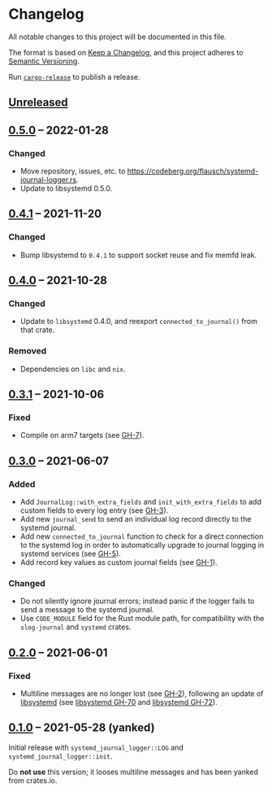 # Changelog

All notable changes to this project will be documented in this file.

The format is based on [Keep a Changelog](https://keepachangelog.com/en/1.0.0/),
and this project adheres to [Semantic Versioning](https://semver.org/spec/v2.0.0.html).

Run [`cargo-release`][cr] to publish a release.

[cr]: https://github.com/crate-ci/cargo-release/

## [Unreleased]

## [0.5.0] – 2022-01-28

### Changed
- Move repository, issues, etc. to <https://codeberg.org/flausch/systemd-journal-logger.rs>.
- Update to libsystemd 0.5.0.

## [0.4.1] – 2021-11-20

### Changed
- Bump libsystemd to `0.4.1` to support socket reuse and fix memfd leak.

## [0.4.0] – 2021-10-28

### Changed
- Update to `libsystemd` 0.4.0, and reexport `connected_to_journal()` from that crate.

### Removed
- Dependencies on `libc` and `nix`.

## [0.3.1] – 2021-10-06

### Fixed
- Compile on arm7 targets (see [GH-7]).

[GH-7]: https://codeberg.org/flauschsystemd-journal-logger.rs/pull/7

## [0.3.0] – 2021-06-07

### Added
- Add `JournalLog::with_extra_fields` and `init_with_extra_fields` to add custom fields to every log entry (see [GH-3]).
- Add new `journal_send` to send an individual log record directly to the systemd journal.
- Add new `connected_to_journal` function to check for a direct connection to the systemd log in order to automatically upgrade to journal logging in systemd services (see [GH-5]).
- Add record key values as custom journal fields (see [GH-1]).

### Changed
- Do not silently ignore journal errors; instead panic if the logger fails to send a message to the systemd journal.
- Use `CODE_MODULE` field for the Rust module path, for compatibility with the `slog-journal` and `systemd` crates.

[GH-1]: https://codeberg.org/flausch/systemd-journal-logger.rs/pulls/1
[GH-3]: https://codeberg.org/flausch/systemd-journal-logger.rs/pulls/3
[GH-5]: https://codeberg.org/flausch/systemd-journal-logger.rs/pulls/5

## [0.2.0] – 2021-06-01

### Fixed

- Multiline messages are no longer lost (see [GH-2]), following an update of [libsystemd] (see [libsystemd GH-70] and [libsystemd GH-72]).

[GH-2]: https://codeberg.org/flausch/systemd-journal-logger.rs/pulls/2
[libsystemd]: https://github.com/lucab/libsystemd-rs
[libsystemd GH-70]: https://github.com/lucab/libsystemd-rs/issues/70
[libsystemd GH-72]: https://github.com/lucab/libsystemd-rs/pull/72

## [0.1.0] – 2021-05-28 (yanked)

Initial release with `systemd_journal_logger::LOG` and `systemd_journal_logger::init`.

Do **not use** this version; it looses multiline messages and has been yanked from crates.io.

[Unreleased]: https://codeberg.org/flausch/systemd-journal-logger.rs/compare/v0.5.0...HEAD
[0.5.0]: https://codeberg.org/flausch/systemd-journal-logger.rs/compare/v0.4.1...v0.5.0
[0.4.1]: https://codeberg.org/flausch/systemd-journal-logger.rs/compare/v0.4.0...v0.4.1
[0.4.0]: https://codeberg.org/flausch/systemd-journal-logger.rs/compare/v0.3.1...v0.4.0
[0.3.1]: https://codeberg.org/flausch/systemd-journal-logger.rs/compare/v0.3.0...v0.3.1
[0.3.0]: https://codeberg.org/flausch/systemd-journal-logger.rs/compare/v0.2.0...v0.3.0
[0.2.0]: https://codeberg.org/flausch/systemd-journal-logger.rs/compare/v0.1.0...v0.2.0
[0.1.0]: https://codeberg.org/flausch/systemd-journal-logger.rs/releases/tag/v0.1.0
